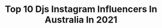 ---
title: Top 10 Djs Instagram Influencers In Australia In 2021
description: >-
  Find top djs Instagram influencers in Australia in 2021. Most popular hashtags: #dj #music #letsgo.
platform: Instagram
hits: 39
text_top: Discover the most popular Instagram accounts on inBeat.
text_bottom: Our platform has 39 Instagram influencers like this in Australia for you to work with.
profiles:
  - username: "thefadersdjs"
    fullname: >-
      
    bio: >-
      DJs, Universal Music Agent, IMG Global Comms, Oakley jo@jwtp.com.au kailei@luckyent.com #thefadersdjs
    location: "Australia"
    followers: 27061
    engagement: 173
    commentsToLikes: 0.057479
    id: ck0w2etixo00w0i19sfpn8gts
    verified: false
    hashtags: ""
  - username: "djsyrahofficial"
    fullname: >-
      Dj Syrah
    bio: >-
      #djsyrah DJ/Producer From Indore 🎧🎹🎶 For Bookings Email ➡️ djsyrahofficial@gmail.com www.facebook.com/djsyrahofficial
    location: "Australia"
    followers: 50931
    engagement: 338
    commentsToLikes: 0.020630
    id: ck0vz2cxb6xu30i19730s8zzo
    verified: false
    hashtags: "#bollywoodforever11, #album, #djsyrah, #dj"
  - username: "djskaps"
    fullname: >-
      Skappy Loso
    bio: >-
      🎧 - DJ/Producer 🎼 - HipHop & RnB Expert 🙏🏾 - RIP CADET❤️❤️❤️
    location: "Australia"
    followers: 2698
    engagement: 1749
    commentsToLikes: 0.117278
    id: ck15ux1nhowun0i192az1qztr
    verified: false
    hashtags: "#saturdayshellingswithskappy, #saturdayswithskappy, #youknowthevibes, #ynl"
  - username: "chloemarin__"
    fullname: >-
      Chloe Marin
    bio: >-
      Singer. Performer. Songwriter. 🎤 “This Is Who We Are” Listen Here ⬇️
    location: "Australia"
    followers: 17947
    engagement: 290
    commentsToLikes: 0.099553
    id: ck6tixt431mxn0j71d7rdxpst
    verified: false
    hashtags: "#instadaily, #throwbackthursday, #missit, #chloemarin"
  - username: "mha_iri_official"
    fullname: >-
      Mha Iri
    bio: >-
      🏴󠁧󠁢󠁳󠁣󠁴󠁿 Producer based in Melbourne 1605, Analytictrail, Respekt Recordings
    location: "Australia"
    followers: 23460
    engagement: 471
    commentsToLikes: 0.141663
    id: ck14h2tr189ku0i19g43cn6ij
    verified: false
    hashtags: "#news, #technopeople, #happy, #releasenews"
  - username: "3viemathers"
    fullname: >-
      ♥️ 𝓔𝓿𝓮
    bio: >-
      ♉️🌈 | 💌: 𝘦𝘷𝘦_2498@𝘩𝘰𝘵𝘮𝘢𝘪𝘭.𝘤𝘰𝘮 . .
    location: "Australia"
    followers: 4915
    engagement: 1317
    commentsToLikes: 0.243431
    id: ckf5mvsnbvmgs0j23anmvqzuu
    verified: false
    hashtags: "#melbournefoodie, #melbournefoodblogger, #melbourneeats, #melbfoodbaby"
  - username: "jheuston"
    fullname: >-
      Josh Heuston
    bio: >-
      IMG x Tess.Stillwell@img.com Acting- we.are@thexdivision.com.au Jheustoncontact@gmail.com
    location: "Australia"
    followers: 606502
    engagement: 398
    commentsToLikes: 0.018213
    id: ck5ceyuc6lzhp0i11fbptch73
    verified: true
    hashtags: "#tagheuercarrera, #camillawithlove, #takemetotinseltown, #conqueryourgreatness"
  - username: "lukericketson"
    fullname: >-
      Luke Ricketson
    bio: >-
      GSA Sport and Leisure Insurance Broker | Ex NRL Rooster, now board member.
    location: "Australia"
    followers: 12002
    engagement: 585
    commentsToLikes: 0.048280
    id: ck0w3sis4v1nb0i19dkdfsk34
    verified: false
    hashtags: "#sophia, #djsfood"
  - username: "adutakech"
    fullname: >-
      Adut Akech Bior
    bio: >-
      2019 BFA - Model of The Year 2019 Industry vote - Model of The Year 2019 Time - 100 NEXT List
    location: "Australia"
    followers: 1138170
    engagement: 1039
    commentsToLikes: 0.009053
    id: ck0tt8w181npr0i198amrc2lq
    verified: true
    hashtags: "#djsss20, #ripchadwickbossman, #versaceholiday, #africatotheworld"
  - username: "charleefraser"
    fullname: >-
      Charlee Fraser
    bio: >-
      Model | in the | Making IMG Worldwide. 🌏
    location: "Australia"
    followers: 35359
    engagement: 155
    commentsToLikes: 0.041335
    id: ck0tuzowg9djf0i19kah3xewl
    verified: true
    hashtags: "#sceneone, #scenetwo, #watchthisspace, #campaign"
---